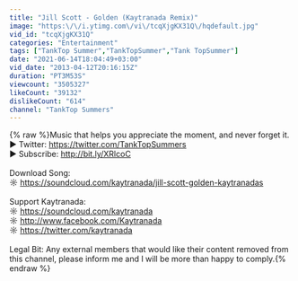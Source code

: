 ```yaml
---
title: "Jill Scott - Golden (Kaytranada Remix)"
image: "https:\/\/i.ytimg.com\/vi\/tcqXjgKX31Q\/hqdefault.jpg"
vid_id: "tcqXjgKX31Q"
categories: "Entertainment"
tags: ["TankTop Summer","TankTopSummer","Tank TopSummer"]
date: "2021-06-14T18:04:49+03:00"
vid_date: "2013-04-12T20:16:15Z"
duration: "PT3M53S"
viewcount: "3505327"
likeCount: "39132"
dislikeCount: "614"
channel: "TankTop Summers"
---
```

{% raw %}Music that helps you appreciate the moment, and never forget it.<br />► Twitter: <a rel="nofollow" target="blank" href="https://twitter.com/TankTopSummers">https://twitter.com/TankTopSummers</a><br />► Subscribe: <a rel="nofollow" target="blank" href="http://bit.ly/XRlcoC">http://bit.ly/XRlcoC</a><br /><br />Download Song:<br />☼ <a rel="nofollow" target="blank" href="https://soundcloud.com/kaytranada/jill-scott-golden-kaytranadas">https://soundcloud.com/kaytranada/jill-scott-golden-kaytranadas</a><br /><br />Support Kaytranada:<br />☼ <a rel="nofollow" target="blank" href="https://soundcloud.com/kaytranada">https://soundcloud.com/kaytranada</a><br />☼ <a rel="nofollow" target="blank" href="http://www.facebook.com/Kaytranada">http://www.facebook.com/Kaytranada</a><br />☼ <a rel="nofollow" target="blank" href="https://twitter.com/kaytranada">https://twitter.com/kaytranada</a><br /><br />Legal Bit: Any external members that would like their content removed from this channel, please inform me and I will be more than happy to comply.{% endraw %}
